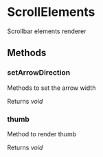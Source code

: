 # ScrollElements

Scrollbar elements renderer

## Methods

### setArrowDirection

Methods to set the arrow width

Returns *void*

### thumb

Method to render thumb

Returns *void*
